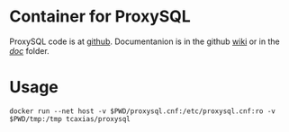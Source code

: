 # Container for ProxySQL
ProxySQL code is at [github](https://github.com/sysown/proxysql).
Documentanion is in the github [wiki](https://github.com/sysown/proxysql/wiki) or in the *[doc](https://github.com/sysown/proxysql/tree/master/doc)* folder.

# Usage

	docker run --net host -v $PWD/proxysql.cnf:/etc/proxysql.cnf:ro -v $PWD/tmp:/tmp tcaxias/proxysql
